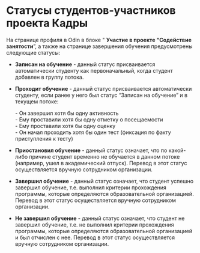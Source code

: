 # Статусы студентов-участников проекта Кадры

На странице профиля в Odin  в блоке " **Участие в проекте “Содействие занятости**”, а также на странице завершения обучения предусмотрены следующие статусы:

* **Записан на обучение** - данный статус присваивается автоматически студенту как первоначальный, когда студент добавлен в группу потока.
*   **Проходит обучение** - данный статус присваивается автоматически студенту, если ранее у него был статус “Записан на обучение” и в текущем потоке:

    \- Он завершил хотя бы одну активность\
    \- Ему проставили хотя бы одну отметку о посещаемости\
    \- Ему проставили хотя бы одну оценку\
    \- Он начал проходить хотя бы один тест (фиксация по факту приступления к тесту)
* **Приостановил обучение** - данный статус означает, что по какой-либо причине студент временно не обучается в данном потоке (например, ушел в академический отпуск). Перевод в этот статус осуществляется вручную сотрудником организации.
* **Завершил обучение** - данный статус означает, что студент успешно завершил обучение, т.е. выполнил критерии прохождения программы, которые определяются образовательной организацией. Перевод в этот статус осуществляется вручную сотрудником организации.
* **Не завершил обучение** - данный статус означает, что студент не завершил обучение, т.е. не выполнил критерии прохождения программы, которые определяются образовательной организацией и был отчислен с нее. Перевод в этот статус осуществляется вручную сотрудником организации.

